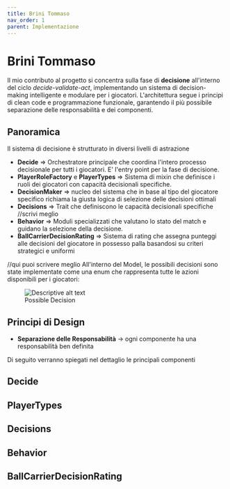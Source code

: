 ```yaml
---
title: Brini Tommaso
nav_order: 1
parent: Implementazione
---
```

# Brini Tommaso
Il mio contributo al progetto si concentra sulla fase di **decisione** all'interno del ciclo *decide-validate-act*, implementando un sistema di decision-making intelligente e modulare per i giocatori. L'architettura segue i principi di clean code e programmazione funzionale, garantendo il più possibile separazione delle responsabilità e dei componenti.

## Panoramica
Il sistema di decisione è strutturato in diversi livelli di astrazione
- **Decide** => Orchestratore principale che coordina l'intero processo decisionale per tutti i giocatori. E' l'entry point per la fase di decisione.
- **PlayerRoleFactory** e **PlayerTypes** => Sistema di mixin che definisce i ruoli dei giocatori con capacità decisionali specifiche.
- **DecisionMaker** => nucleo del sistema che in base al tipo del giocatore specifico richiama la giusta logica di selezione delle decisioni ottimali
- **Decisions** => Trait che definiscono le capacità decisionali specifiche //scrivi meglio
- **Behavior** => Moduli specializzati che valutano lo stato del match e guidano la selezione della decisione.
- **BallCarrierDecisionRating** => Sistema di rating che assegna punteggi alle decisioni del giocatore in possesso palla basandosi su criteri strategici e uniformi 

//qui puoi scrivere meglio
All'interno del Model, le possibili decisioni sono state implementate come una enum che rappresenta tutte le azioni disponibili per i giocatori:
<figure class="w-5 mx-auto">
  <img src="../assets/images/decision/decision.png" alt="Descriptive alt text">
  <figcaption>Possible Decision</figcaption>
</figure>

## Principi di Design 
- **Separazione delle Responsabilità** -> ogni componente ha una responsabilità ben definita

Di seguito verranno spiegati nel dettaglio le principali componenti

## Decide

## PlayerTypes

## Decisions

## Behavior

## BallCarrierDecisionRating
